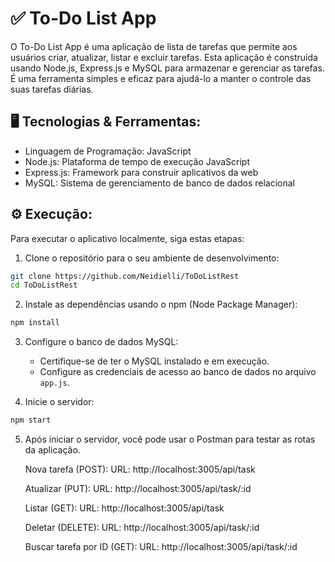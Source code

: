 # ✅ To-Do List App

O To-Do List App é uma aplicação de lista de tarefas que permite aos usuários criar, atualizar, listar e excluir tarefas. Esta aplicação é construída usando Node.js, Express.js e MySQL para armazenar e gerenciar as tarefas. É uma ferramenta simples e eficaz para ajudá-lo a manter o controle das suas tarefas diárias.

## 🖥️ Tecnologias & Ferramentas:

- Linguagem de Programação: JavaScript
- Node.js: Plataforma de tempo de execução JavaScript
- Express.js: Framework para construir aplicativos da web
- MySQL: Sistema de gerenciamento de banco de dados relacional

## ⚙️ Execução:

Para executar o aplicativo localmente, siga estas etapas:

1. Clone o repositório para o seu ambiente de desenvolvimento:

```bash
git clone https://github.com/Neidielli/ToDoListRest
cd ToDoListRest
```

2. Instale as dependências usando o npm (Node Package Manager):

```bash
npm install
```

3. Configure o banco de dados MySQL:
   - Certifique-se de ter o MySQL instalado e em execução.
   - Configure as credenciais de acesso ao banco de dados no arquivo `app.js`.

4. Inicie o servidor:

```bash
npm start
```

5. Após iniciar o servidor, você pode usar o Postman para testar as rotas da aplicação.
   
   Nova tarefa (POST): URL: http://localhost:3005/api/task
   
   Atualizar (PUT): URL: http://localhost:3005/api/task/:id
   
   Listar (GET): URL: http://localhost:3005/api/task
   
   Deletar (DELETE): URL: http://localhost:3005/api/task/:id
   
   Buscar tarefa por ID (GET): URL: http://localhost:3005/api/task/:id
